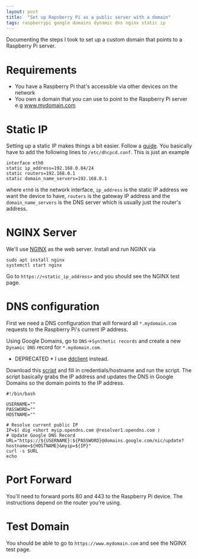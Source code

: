 ```yaml
---
layout: post 
title:  "Set up Rapsberry Pi as a public server with a domain"
tags: raspberrypi google domains dynamic dns nginx static ip
---
```


Documenting the steps I took to set up a custom domain that points to a Raspberry Pi server.

# Requirements
* You have a Raspberry Pi that's accessible via other devices on the network
* You own a domain that you can use to point to the Raspberry Pi server e.g www.mydomain.com

# Static IP
Setting up a static IP makes things a bit easier. Follow a
[guide](https://www.makeuseof.com/raspberry-pi-set-static-ip/). You basically have to add the
following lines to `/etc/dhcpcd.conf`. This is just an example
```
interface eth0
static ip_address=192.168.0.84/24
static routers=192.168.0.1
static domain_name_servers=192.168.0.1
```
where `eth0` is the network interface, `ip_address` is the static IP address we want the device to
have, `routers` is the gateway IP address and the `domain_name_servers` is the DNS server which is
usually just the router's address.

# NGINX Server
We'll use [NGINX](https://www.nginx.com/) as the web server. Install and run NGINX via
```
sudo apt install nginx
systemctl start nginx 
```
Go to `https://<static_ip_address>` and you should see the NGINX test page.

# DNS configuration
First we need a DNS configuration that will forward all `*.mydomain.com` requests to the Raspberry
Pi's current IP address.

Using Google Domains, go to `DNS`->`Synthetic records` and create a new
`Dynamic DNS` record for `*.mydomain.com`.

* DEPRECATED * I use [ddclient](https://ddclient.net/) instead.

Download this [script](https://gist.github.com/cyrusboadway/5a7b715665f33c237996) and fill in
credentials/hostname and run the script. The script basically grabs the IP address and updates the
DNS in Google Domains so the domain points to the IP address.

```
#!/bin/bash

USERNAME=""
PASSWORD=""
HOSTNAME=""

# Resolve current public IP
IP=$( dig +short myip.opendns.com @resolver1.opendns.com )
# Update Google DNS Record
URL="https://${USERNAME}:${PASSWORD}@domains.google.com/nic/update?hostname=${HOSTNAME}&myip=${IP}"
curl -s $URL
echo
```

# Port Forward
You'll need to forward ports 80 and 443 to the Raspberry Pi device. The instructions depend on the
router you're using.

# Test Domain
You should be able to go to `https://www.mydomain.com` and see the NGINX test page.
